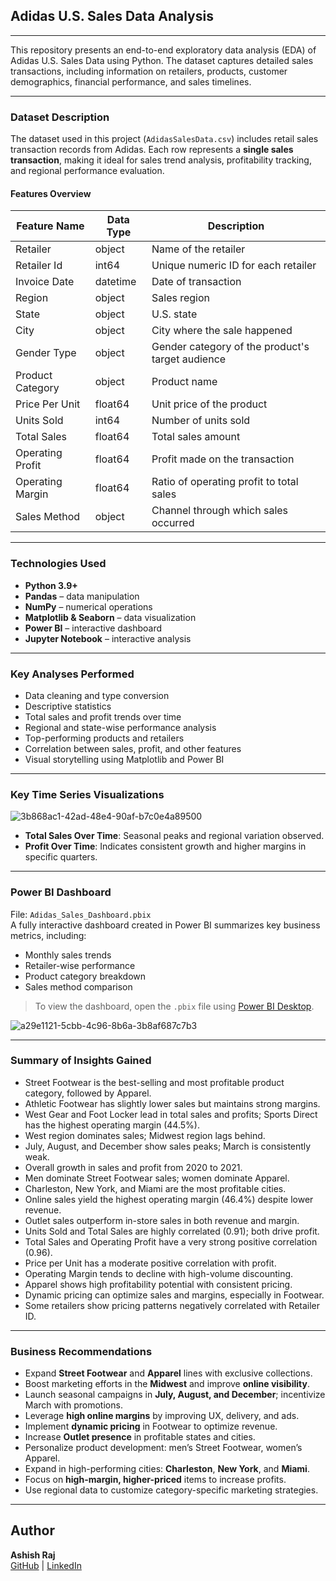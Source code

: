 ##  Adidas U.S. Sales Data Analysis

---

This repository presents an end-to-end exploratory data analysis (EDA) of Adidas U.S. Sales Data using Python. The dataset captures detailed sales transactions, including information on retailers, products, customer demographics, financial performance, and sales timelines.

---

###  Dataset Description

The dataset used in this project (`AdidasSalesData.csv`) includes retail sales transaction records from Adidas. Each row represents a **single sales transaction**, making it ideal for sales trend analysis, profitability tracking, and regional performance evaluation.

####  Features Overview

| Feature Name       | Data Type | Description |
|--------------------|-----------|-------------|
| Retailer           | object    | Name of the retailer |
| Retailer Id        | int64     | Unique numeric ID for each retailer |
| Invoice Date       | datetime  | Date of transaction |
| Region             | object    | Sales region |
| State              | object    | U.S. state |
| City               | object    | City where the sale happened |
| Gender Type        | object    | Gender category of the product's target audience |
| Product Category   | object    | Product name |
| Price Per Unit     | float64   | Unit price of the product |
| Units Sold         | int64     | Number of units sold |
| Total Sales        | float64   | Total sales amount |
| Operating Profit   | float64   | Profit made on the transaction |
| Operating Margin   | float64   | Ratio of operating profit to total sales |
| Sales Method       | object    | Channel through which sales occurred |

---

### Technologies Used

- **Python 3.9+**
- **Pandas** – data manipulation
- **NumPy** – numerical operations
- **Matplotlib & Seaborn** – data visualization
- **Power BI** – interactive dashboard
- **Jupyter Notebook** – interactive analysis

---

### Key Analyses Performed

- Data cleaning and type conversion
- Descriptive statistics
- Total sales and profit trends over time
- Regional and state-wise performance analysis
- Top-performing products and retailers
- Correlation between sales, profit, and other features
- Visual storytelling using Matplotlib and Power BI

---

### Key Time Series Visualizations

![3b868ac1-42ad-48e4-90af-b7c0e4a89500](https://github.com/user-attachments/assets/da3f3020-d188-43f2-9d02-9789f2e4fd77)

- **Total Sales Over Time**: Seasonal peaks and regional variation observed.
- **Profit Over Time**: Indicates consistent growth and higher margins in specific quarters.

---

### Power BI Dashboard

 File: `Adidas_Sales_Dashboard.pbix`  
A fully interactive dashboard created in Power BI summarizes key business metrics, including:

- Monthly sales trends  
- Retailer-wise performance  
- Product category breakdown  
- Sales method comparison  

>  To view the dashboard, open the `.pbix` file using [Power BI Desktop](https://powerbi.microsoft.com/desktop/).

![a29e1121-5cbb-4c96-8b6a-3b8af687c7b3](https://github.com/user-attachments/assets/6d9c1b4a-bbe6-4012-bd68-2072d0f4ab6a)


---

### Summary of Insights Gained

- Street Footwear is the best-selling and most profitable product category, followed by Apparel.
- Athletic Footwear has slightly lower sales but maintains strong margins.
- West Gear and Foot Locker lead in total sales and profits; Sports Direct has the highest operating margin (44.5%).
- West region dominates sales; Midwest region lags behind.
- July, August, and December show sales peaks; March is consistently weak.
- Overall growth in sales and profit from 2020 to 2021.
- Men dominate Street Footwear sales; women dominate Apparel.
- Charleston, New York, and Miami are the most profitable cities.
- Online sales yield the highest operating margin (46.4%) despite lower revenue.
- Outlet sales outperform in-store sales in both revenue and margin.
- Units Sold and Total Sales are highly correlated (0.91); both drive profit.
- Total Sales and Operating Profit have a very strong positive correlation (0.96).
- Price per Unit has a moderate positive correlation with profit.
- Operating Margin tends to decline with high-volume discounting.
- Apparel shows high profitability potential with consistent pricing.
- Dynamic pricing can optimize sales and margins, especially in Footwear.
- Some retailers show pricing patterns negatively correlated with Retailer ID.

---

### Business Recommendations

- Expand **Street Footwear** and **Apparel** lines with exclusive collections.
- Boost marketing efforts in the **Midwest** and improve **online visibility**.
- Launch seasonal campaigns in **July, August, and December**; incentivize March with promotions.
- Leverage **high online margins** by improving UX, delivery, and ads.
- Implement **dynamic pricing** in Footwear to optimize revenue.
- Increase **Outlet presence** in profitable states and cities.
- Personalize product development: men’s Street Footwear, women’s Apparel.
- Expand in high-performing cities: **Charleston**, **New York**, and **Miami**.
- Focus on **high-margin, higher-priced** items to increase profits.
- Use regional data to customize category-specific marketing strategies.

---

## Author

**Ashish Raj**  
[GitHub](https://github.com/AshishRaj97) | [LinkedIn](https://in.linkedin.com/in/ashish-raj-327596306)
